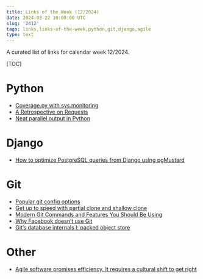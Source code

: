 ```yaml
---
title: Links of the Week (12/2024)
date: 2024-03-22 10:00:00 UTC
slug: '2412'
tags: links,links-of-the-week,python,git,django,agile
type: text
---
```


A curated list of links for calendar week 12/2024.

[TOC]

<!-- TEASER_END -->

# Python
* [Coverage.py with sys.monitoring](https://nedbatchelder.com/blog/202312/coveragepy_with_sysmonitoring.html)
* [A Retrospective on Requests](https://blog.ian.stapletoncordas.co/2024/02/a-retrospective-on-requests)
* [Neat parallel output in Python](https://bernsteinbear.com/blog/python-parallel-output/)

# Django
* [How to optimize PostgreSQL queries from Django using pgMustard](https://adamj.eu/tech/2022/06/21/optimize-postgresql-queries-from-django-using-pgmustard/)

# Git
* [Popular git config options](https://jvns.ca/blog/2024/02/16/popular-git-config-options/)
* [Get up to speed with partial clone and shallow clone](https://github.blog/2020-12-21-get-up-to-speed-with-partial-clone-and-shallow-clone/#user-content-shallow-clones)
* [Modern Git Commands and Features You Should Be Using](https://martinheinz.dev/blog/109)
* [Why Facebook doesn’t use Git](https://graphite.dev/blog/why-facebook-doesnt-use-git)
* [Git’s database internals I: packed object store](https://github.blog/2022-08-29-gits-database-internals-i-packed-object-store/)

# Other
* [Agile software promises efficiency. It requires a cultural shift to get right](https://www.runtime.news/agile-software-promises-efficiency-it-requires-a-cultural-shift-to-get-right/)
